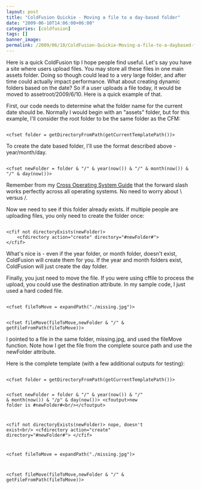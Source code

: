 ```yaml
---
layout: post
title: "ColdFusion Quickie - Moving a file to a day-based folder"
date: "2009-06-10T14:06:00+06:00"
categories: [coldfusion]
tags: []
banner_image: 
permalink: /2009/06/10/ColdFusion-Quickie-Moving-a-file-to-a-daybased-folder
---
```


Here is a quick ColdFusion tip I hope people find useful. Let's say you have a site where users upload files. You may store all these files in one main assets folder. Doing so though could lead to a very large folder, and after time could actually impact performance. What about creating dynamic folders based on the date? So if a user uploads a file today, it would be moved to assetroot/2009/6/10. Here is a quick example of that.
<!--more-->
First, our code needs to determine what the folder name for the current date should be. Normally I would begin with an "assets" folder, but for this example, I'll consider the root folder to be the same folder as the CFM:

<code>
&lt;cfset folder = getDirectoryFromPath(getCurrentTemplatePath())&gt;
</code>

To create the date based folder, I'll use the format described above - year/month/day.

<code>
&lt;cfset newFolder = folder & "/" & year(now()) & "/" & month(now()) & "/" & day(now())&gt;
</code>

Remember from my <a href="http://www.raymondcamden.com/page.cfm/Cross-Operating-System-ColdFusion-Development-Guid">Cross Operating System Guide</a> that the forward slash works perfectly across all operating systems. No need to worry about \ versus /. 

Now we need to see if this folder already exists. If multiple people are uploading files, you only need to create the folder once:

<code>
&lt;cfif not directoryExists(newFolder)&gt;
	&lt;cfdirectory action="create" directory="#newFolder#"&gt;
&lt;/cfif&gt;
</code>

What's nice is - even if the year folder, or month folder, doesn't exist, ColdFusion will create them for you. If the year and month folders exist, ColdFusion will just create the day folder. 

Finally, you just need to move the file. If you were using cffile to process the upload, you could use the destination attribute. In my sample code, I just used a hard coded file.

<code>
&lt;cfset fileToMove = expandPath("./missing.jpg")&gt;

&lt;cfset fileMove(fileToMove,newFolder & "/" & getFileFromPath(fileToMove))&gt;
</code>

I pointed to a file in the same folder, missing.jpg, and used the fileMove function. Note how I get the file from the complete source path and use the newFolder attribute. 

Here is the complete template (with a few additional outputs for testing):

<code>
&lt;cfset folder = getDirectoryFromPath(getCurrentTemplatePath())&gt;

&lt;cfset newFolder = folder & "/" & year(now()) & "/" & month(now()) & "/p" & day(now())&gt;
&lt;cfoutput&gt;new folder is #newFolder#&lt;br/&gt;&lt;/cfoutput&gt;

&lt;cfif not directoryExists(newFolder)&gt;
	nope, doesn't exist&lt;br/&gt;
	&lt;cfdirectory action="create" directory="#newFolder#"&gt;
&lt;/cfif&gt;

&lt;cfset fileToMove = expandPath("./missing.jpg")&gt;

&lt;cfset fileMove(fileToMove,newFolder & "/" & getFileFromPath(fileToMove))&gt;
</code>
